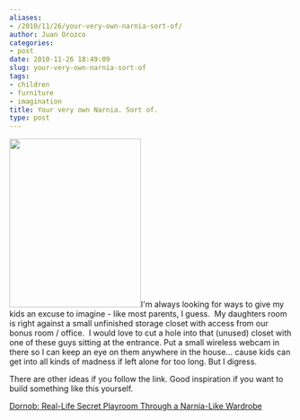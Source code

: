 ```yaml
---
aliases:
- /2010/11/26/your-very-own-narnia-sort-of/
author: Juan Orozco
categories:
- post
date: 2010-11-26 18:49:09
slug: your-very-own-narnia-sort-of
tags:
- children
- furniture
- imagination
title: Your very own Narnia. Sort of.
type: post
---
```


<p style="text-align:left;">
  <a rel="attachment wp-att-2598" href="http://juanthedesigner.wordpress.com/2010/11/26/your-very-own-narnia-sort-of/20101126-014836-jpg/"><img class="size-medium wp-image-2598" title="20101126-014836.jpg" src="http://juanthedesigner.files.wordpress.com/2010/11/20101126-014836.jpg?w=234&#038;resize=234%2C300" alt="" width="234" height="300" data-recalc-dims="1" /></a>I'm always looking for ways to give my kids an excuse to imagine - like most parents, I guess.  My daughters room is right against a small unfinished storage closet with access from our bonus room / office.  I would love to cut a hole into that (unused) closet with one of these guys sitting at the entrance. Put a small wireless webcam in there so I can keep an eye on them anywhere in the house... cause kids can get into all kinds of madness if left alone for too long. But I digress.
</p>

<p style="text-align:left;">
  There are other ideas if you follow the link. Good inspiration if you want to build something like this yourself.
</p>

<p style="text-align:left;">
  <a href="http://dornob.com/real-life-secret-playroom-through-a-narnia-like-wardrobe/">Dornob: Real-Life Secret Playroom Through a Narnia-Like Wardrobe</a>
</p>

&nbsp;